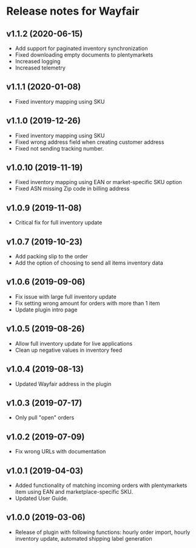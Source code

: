 ﻿# Release notes for Wayfair

## v1.1.2 (2020-06-15)
- Add support for paginated inventory synchronization
- Fixed downloading empty documents to plentymarkets
- Increased logging
- Increased telemetry

## v1.1.1 (2020-01-08)
- Fixed inventory mapping using SKU

## v1.1.0 (2019-12-26)
- Fixed inventory mapping using SKU
- Fixed wrong address field when creating customer address
- Fixed not sending tracking number.

## v1.0.10 (2019-11-19)
- Fixed inventory mapping using EAN or market-specific SKU option
- Fixed ASN missing Zip code in billing address

## v1.0.9 (2019-11-08)
- Critical fix for full inventory update

## v1.0.7 (2019-10-23)
- Add packing slip to the order 
- Add the option of choosing to send all items inventory data

## v1.0.6 (2019-09-06)
- Fix issue with large full inventory update
- Fix setting wrong amount for orders with more than 1 item
- Update plugin intro page

## v1.0.5 (2019-08-26)
- Allow full inventory update for live applications
- Clean up negative values in inventory feed

## v1.0.4 (2019-08-13)
- Updated Wayfair address in the plugin

## v1.0.3 (2019-07-17)
- Only pull "open" orders

## v1.0.2 (2019-07-09)
- Fix wrong URLs with documentation

## v1.0.1 (2019-04-03)
- Added functionality of matching incoming orders with plentymarkets item using EAN and marketplace-specific SKU.
- Updated User Guide.

## v1.0.0 (2019-03-06)
- Release of plugin with following functions: hourly order import, hourly inventory update, automated shipping label generation
